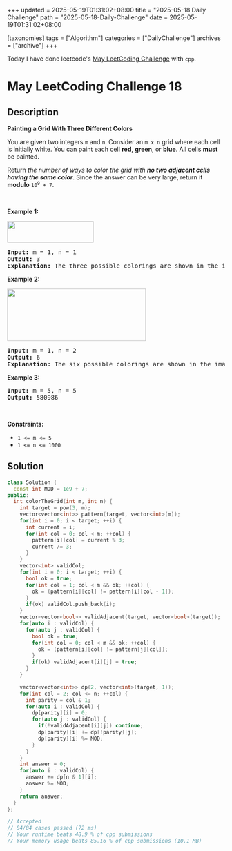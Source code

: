 +++
updated = 2025-05-19T01:31:02+08:00
title = "2025-05-18 Daily Challenge"
path = "2025-05-18-Daily-Challenge"
date = 2025-05-19T01:31:02+08:00

[taxonomies]
tags = ["Algorithm"]
categories = ["DailyChallenge"]
archives = ["archive"]
+++

Today I have done leetcode's [May LeetCoding Challenge](https://leetcode.com/problems/painting-a-grid-with-three-different-colors/) with `cpp`.

<!-- more -->

# May LeetCoding Challenge 18

## Description

**Painting a Grid With Three Different Colors**

<p>You are given two integers <code>m</code> and <code>n</code>. Consider an <code>m x n</code> grid where each cell is initially white. You can paint each cell <strong>red</strong>, <strong>green</strong>, or <strong>blue</strong>. All cells <strong>must</strong> be painted.</p>

<p>Return<em> the number of ways to color the grid with <strong>no two adjacent cells having the same color</strong></em>. Since the answer can be very large, return it <strong>modulo</strong> <code>10<sup>9</sup> + 7</code>.</p>

<p>&nbsp;</p>
<p><strong class="example">Example 1:</strong></p>
<img alt="" src="https://assets.leetcode.com/uploads/2021/06/22/colorthegrid.png" style="width: 200px; height: 50px;" />
<pre>
<strong>Input:</strong> m = 1, n = 1
<strong>Output:</strong> 3
<strong>Explanation:</strong> The three possible colorings are shown in the image above.
</pre>

<p><strong class="example">Example 2:</strong></p>
<img alt="" src="https://assets.leetcode.com/uploads/2021/06/22/copy-of-colorthegrid.png" style="width: 321px; height: 121px;" />
<pre>
<strong>Input:</strong> m = 1, n = 2
<strong>Output:</strong> 6
<strong>Explanation:</strong> The six possible colorings are shown in the image above.
</pre>

<p><strong class="example">Example 3:</strong></p>

<pre>
<strong>Input:</strong> m = 5, n = 5
<strong>Output:</strong> 580986
</pre>

<p>&nbsp;</p>
<p><strong>Constraints:</strong></p>

<ul>
	<li><code>1 &lt;= m &lt;= 5</code></li>
	<li><code>1 &lt;= n &lt;= 1000</code></li>
</ul>


## Solution

``` cpp
class Solution {
  const int MOD = 1e9 + 7;
public:
  int colorTheGrid(int m, int n) {
    int target = pow(3, m);
    vector<vector<int>> pattern(target, vector<int>(m));
    for(int i = 0; i < target; ++i) {
      int current = i;
      for(int col = 0; col < m; ++col) {
        pattern[i][col] = current % 3;
        current /= 3;
      }
    }
    vector<int> validCol;
    for(int i = 0; i < target; ++i) {
      bool ok = true;
      for(int col = 1; col < m && ok; ++col) {
        ok = (pattern[i][col] != pattern[i][col - 1]);
      }
      if(ok) validCol.push_back(i);
    }
    vector<vector<bool>> validAdjacent(target, vector<bool>(target));
    for(auto i : validCol) {
      for(auto j : validCol) {
        bool ok = true;
        for(int col = 0; col < m && ok; ++col) {
          ok = (pattern[i][col] != pattern[j][col]);
        }
        if(ok) validAdjacent[i][j] = true;
      }
    }

    vector<vector<int>> dp(2, vector<int>(target, 1));
    for(int col = 2; col <= n; ++col) {
      int parity = col & 1;
      for(auto i : validCol) {
        dp[parity][i] = 0;
        for(auto j : validCol) {
          if(!validAdjacent[i][j]) continue; 
          dp[parity][i] += dp[!parity][j];
          dp[parity][i] %= MOD;
        }
      }
    }
    int answer = 0;
    for(auto i : validCol) {
      answer += dp[n & 1][i];
      answer %= MOD;
    }
    return answer;
  }
};

// Accepted
// 84/84 cases passed (72 ms)
// Your runtime beats 48.9 % of cpp submissions
// Your memory usage beats 85.16 % of cpp submissions (10.1 MB)
```
